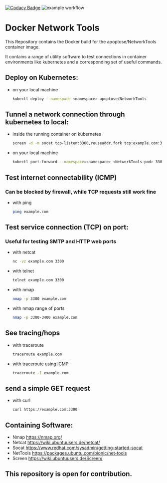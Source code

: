 [![Codacy Badge](https://api.codacy.com/project/badge/Grade/c811f6b557ee4e44ad373084015ba0b3)](https://www.codacy.com/gh/codacy/git-version?utm_source=github.com&amp;utm_medium=referral&amp;utm_content=codacy/git-version&amp;utm_campaign=Badge_Grade)
![example workflow](https://github.com/<OWNER>/<REPOSITORY>/actions/workflows/<WORKFLOW_FILE>/badge.svg)

# Docker Network Tools

This Repository contains the Docker build for the apoptose/NetworkTools
container image.

It contains a range of utility software to test connections in container environments
like kubernetes and a corresponding set of useful commands.


## Deploy on Kubernetes:
- on your local machine
    ```bash
    kubectl deploy --namespace <namespace> apoptose/NetworkTools
    ```

## Tunnel a network connection through kubernetes to local:
- inside the running container on kubernetes
    ```bash
    screen -d -m socat tcp-listen:3300,reuseaddr,fork tcp:example.com:3300
    ```
- on your local machine
    ```bash
    kubectl port-forward --namespace=<namespace> <NetworkTools-pod> 3300:3300
    ```

## Test internet connectability (ICMP)
### Can be blocked by firewall, while TCP requests still work fine
- with ping
    ```bash
    ping example.com
    ```
## Test service connection (TCP) on port:
### Useful for testing SMTP and HTTP web ports
- with netcat
    ```bash
    nc -vz example.com 3300
    ```
- with telnet
    ```bash
    telnet example.com 3300
    ```
- with nmap
    ```bash
    nmap -p 3300 example.com
    ```
- with nmap range of ports
    ```bash
    nmap -p 3300-3400 example.com
    ```

## See tracing/hops
- with traceroute
    ```bash
    traceroute example.com
    ```
- with traceroute using ICMP
    ```bash
    traceroute -I example.com
    ```

## send a simple GET request
- with curl
    ```bash
    curl https://example.com:3300
    ```
## Containing Software:
- Nmap
https://nmap.org/
- Netcat
https://wiki.ubuntuusers.de/netcat/
- Socat
https://www.redhat.com/sysadmin/getting-started-socat
- NetTools
https://packages.ubuntu.com/bionic/net-tools
- Screen
https://wiki.ubuntuusers.de/Screen/

## This repository is open for contribution.